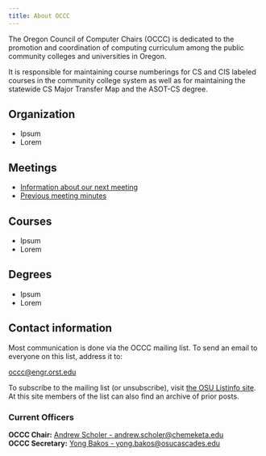 ```yaml
---
title: About OCCC
---
```


The Oregon Council of Computer Chairs (OCCC) is dedicated to the promotion and coordination
of computing curriculum among the public community colleges and universities in Oregon.

It is responsible for maintaining course numberings for CS and CIS labeled courses in
the community college system as well as for maintaining the statewide CS Major
Transfer Map and the ASOT-CS degree.

<div class="twocols"><section markdown="1">

## Organization

* Ipsum
* Lorem

## Meetings

* [Information about our next meeting](/meetings/)
* [Previous meeting minutes](/meetings/past/)

</section><section markdown="1">

## Courses

* Ipsum
* Lorem

## Degrees

* Ipsum
* Lorem

</section></div>

## Contact information

Most communication is done via the OCCC mailing list. To send an email to everyone on this list, address it to:

occc@engr.orst.edu

To subscribe to the mailing list (or unsubscribe), visit [the OSU Listinfo site](https://secure.engr.oregonstate.edu/mailman/listinfo/occc_). At this site members of the list can also find an archive of prior posts.

### Current Officers

**OCCC Chair:** [Andrew Scholer - andrew.scholer@chemeketa.edu](andrew.scholer@chemeketa.edu)  
**OCCC Secretary:** [Yong Bakos - yong.bakos@osucascades.edu](mailto:yong.bakos@osucascades.edu)